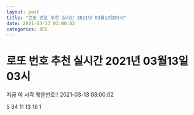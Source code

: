 ```yaml
---
layout: post
title: "로또 번호 추천 실시간 2021년 03월13일03시"
date: 2021-03-13 03:00:02
categories: 로또
---
```


# 로또 번호 추천 실시간 2021년 03월13일03시

지금 이 시각 행운번호!! 2021-03-13 03:00:02

 5  34  11  13  16  1 

